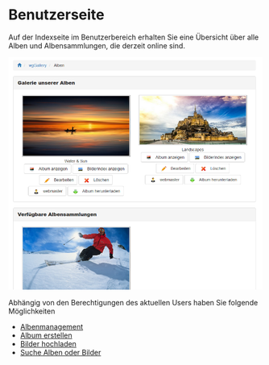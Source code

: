 # Benutzerseite

Auf der Indexseite im Benutzerbereich erhalten Sie eine Übersicht über alle Alben und Albensammlungen, die derzeit online sind.

![](../../.gitbook/assets/index1_de.png)

Abhängig von den Berechtigungen des aktuellen Users haben Sie folgende Möglichkeiten

* [Albenmanagement](album-management.md)
* [Album erstellen](create-new-album.md)
* [Bilder hochladen](image-upload.md)
* [Suche Alben oder Bilder](search.md)

